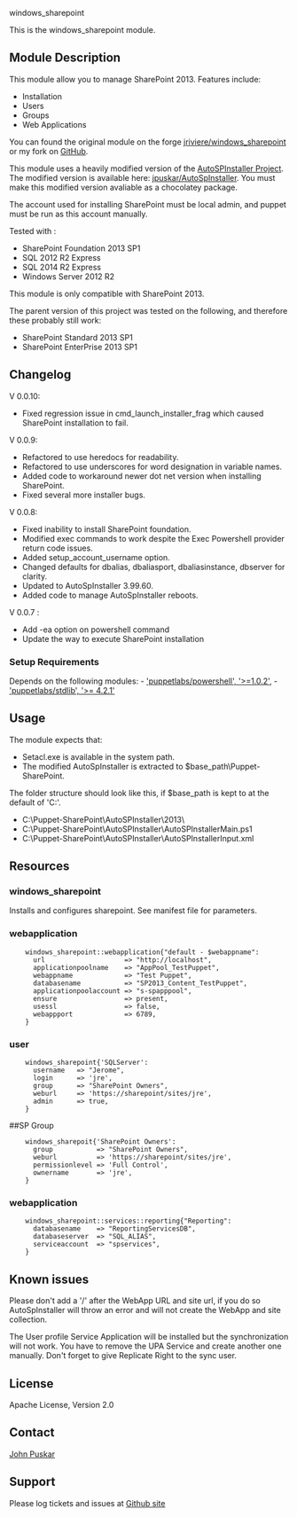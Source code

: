 windows_sharepoint

This is the windows_sharepoint module.

## Module Description

This module allow you to manage SharePoint 2013.
Features include:
 - Installation
 - Users
 - Groups
 - Web Applications

You can found the original module on the forge [jriviere/windows_sharepoint](https://forge.puppetlabs.com/jriviere/windows_sharepoint) or my fork on [GitHub](https://github.com/jpuskar/windows_sharepoint).

This module uses a heavily modified version of the [AutoSPInstaller Project](http://autospinstaller.codeplex.com/). The modified version is available here: [jpuskar/AutoSpInstaller](https://github.com/jpuskar/AutoSpInstaller). You must make this modified version avaliable as a chocolatey package.

The account used for installing SharePoint must be local admin, and puppet must be run as this account manually.

Tested with :
  - SharePoint Foundation 2013 SP1
  - SQL 2012 R2 Express
  - SQL 2014 R2 Express
  - Windows Server 2012 R2

This module is only compatible with SharePoint 2013.

The parent version of this project was tested on the following, and therefore these probably still work:
- SharePoint Standard 2013 SP1
- SharePoint EnterPrise 2013 SP1

## Changelog
V 0.0.10:
 - Fixed regression issue in cmd_launch_installer_frag which caused SharePoint installation to fail.

V 0.0.9:
 - Refactored to use heredocs for readability.
 - Refactored to use underscores for word designation in variable names.
 - Added code to workaround newer dot net version when installing SharePoint.
 - Fixed several more installer bugs.

V 0.0.8:
 - Fixed inability to install SharePoint foundation.
 - Modified exec commands to work despite the Exec Powershell provider return code issues.
 - Added setup_account_username option.
 - Changed defaults for dbalias, dbaliasport, dbaliasinstance, dbserver for clarity.
 - Updated to AutoSpInstaller 3.99.60.
 - Added code to manage AutoSpInstaller reboots.

V 0.0.7 :
 - Add -ea option on powershell command
 - Update the way to execute SharePoint installation
 
### Setup Requirements
Depends on the following modules:
    - ['puppetlabs/powershell', '>=1.0.2'](https://forge.puppetlabs.com/puppetlabs/powershell),
    - ['puppetlabs/stdlib', '>= 4.2.1'](https://forge.puppetlabs.com/puppetlabs/stdlib)

## Usage

The module expects that:
- Setacl.exe is available in the system path.
- The modified AutoSpInstaller is extracted to $base_path\Puppet-SharePoint\.

The folder structure should look like this, if $base_path is kept to at the default of 'C:'.
- C:\Puppet-SharePoint\AutoSPInstaller\2013\
- C:\Puppet-SharePoint\AutoSPInstaller\AutoSPInstallerMain.ps1
- C:\Puppet-SharePoint\AutoSPInstaller\AutoSPInstallerInput.xml

## Resources

### windows_sharepoint
Installs and configures sharepoint.
See manifest file for parameters.

### webapplication
```puppet
    windows_sharepoint::webapplication{"default - $webappname":
      url                    => "http://localhost",
      applicationpoolname    => "AppPool_TestPuppet",
      webappname             => "Test Puppet",
      databasename           => "SP2013_Content_TestPuppet",
      applicationpoolaccount => "s-spapppool",
      ensure                 => present,
      usessl                 => false,
      webappport             => 6789,
    }
```
### user
```puppet
    windows_sharepoint{'SQLServer':
      username   => "Jerome",
      login      => 'jre',
      group      => "SharePoint Owners",
      weburl     => 'https://sharepoint/sites/jre',
      admin      => true,
    }
```
##SP Group

```puppet
    windows_sharepoit{'SharePoint Owners':
      group           => "SharePoint Owners",
      weburl          => 'https://sharepoint/sites/jre',
      permissionlevel => 'Full Control',
      ownername       => 'jre',
    }
```

### webapplication
```puppet
    windows_sharepoint::services::reporting{"Reporting":
      databasename    => "ReportingServicesDB",
      databaseserver  => "SQL_ALIAS",
      serviceaccount  => "spservices",
    }
```

## Known issues
Please don't add a '/' after the WebApp URL and site url, if you do so AutoSpInstaller will throw an error and will not create the WebApp and site collection. 

The User profile Service Application will be installed but the synchronization will not work. You have to remove the UPA Service and create another one manually. Don't forget to give Replicate Right to the sync user.

License
-------
Apache License, Version 2.0

Contact
-------
[John Puskar](https://github.com/jpuskar)

Support
-------
Please log tickets and issues at [Github site](https://github.com/jpuskar/windows_sharepoint/issues)
